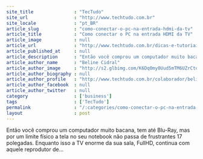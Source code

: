 ```yaml
---
site_title               : "TecTudo"
site_url                 : "http://www.techtudo.com.br"
site_locale              : "pt_BR"
article_slug             : "como-conectar-o-pc-na-entrada-hdmi-da-tv"
article_title            : "Como conectar o PC na entrada HDMI da TV"
article_image            : null
article_url              : "http://www.techtudo.com.br/dicas-e-tutoriais/noticia/2010/12/como-conectar-o-pc-na-entrada-hdmi-da-tv.html"
article_published_at     : null
article_description      : "Então você comprou um computador muito bacana, tem até Blu-Ray, mas por um limite físico a tela no seu notebook não passa de frustrantes 17 polegadas. Enquanto isso a TV enorme da sua sala, FullHD, continua com aquele reprodutor de..."
article_author_name      : "Beline Cidral"
article_author_image     : "http://s2.glbimg.com/K6Dq0my0Uud5mTM6UZrCto7y_Bw=/30x30/s2.glbimg.com/SaD1n0_T84URCrGrtUAxmYQrYNA=/0x0:140x140/75x75/s.glbimg.com/po/tt2/f/original/2013/01/25/beline_cidral.jpg"
article_author_biography : null
article_author_profile   : "http://www.techtudo.com.br/colaborador/beline-cidral.html"
article_author_facebook  : null
article_author_twitter   : null
category                 : ['business']
tags                     : ['TecTudo']
permalink                : "/:categories/como-conectar-o-pc-na-entrada-hdmi-da-tv/"
layout                   : post
---
```


Então você comprou um computador muito bacana, tem até Blu-Ray, mas por um limite físico a tela no seu notebook não passa de frustrantes 17 polegadas. Enquanto isso a TV enorme da sua sala, FullHD, continua com aquele reprodutor de...
